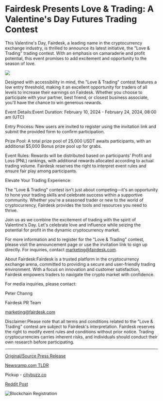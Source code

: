 # Fairdesk Presents Love & Trading: A Valentine's Day Futures Trading Contest

This Valentine's Day, Fairdesk, a leading name in the cryptocurrency exchange industry, is thrilled to announce its latest initiative, the "Love & Trading" trading contest. With an emphasis on camaraderie and profit potential, this event promises to add excitement and opportunity to the season of love.

![](https://api.blockchainwire.io/uploads/Bitglobalnews/editor_image/a2442824-195a-4124-bc3c-c65dd406b14c.png)

Designed with accessibility in mind, the "Love & Trading" contest features a low entry threshold, making it an excellent opportunity for traders of all levels to increase their earnings on Fairdesk. Whether you choose to participate with your partner, best friend, or closest business associate, you'll have the chance to win generous rewards.

Event Details:Event Duration: February 10, 2024 - February 24, 2024, 08:00 am (UTC)

Entry Process: New users are invited to register using the invitation link and submit the provided form to confirm participation.

Prize Pool: A total prize pool of 25,000 USDT awaits participants, with an additional $5,000 Bonus prize pool up for grabs.

Event Rules: Rewards will be distributed based on participants' Profit and Loss (PNL) rankings, with additional rewards allocated according to actual trading volume. Fairdesk reserves the right to interpret event rules and ensure fair play among participants.

Elevate Your Trading Experience:

The "Love & Trading" contest isn't just about competing—it's an opportunity to hone your trading skills and celebrate success within a supportive community. Whether you're a seasoned trader or new to the world of cryptocurrency, Fairdesk provides the tools and resources you need to thrive.

Join us as we combine the excitement of trading with the spirit of Valentine's Day. Let's celebrate love and influence while seizing the potential for profit in the dynamic cryptocurrency market.

For more information and to register for the "Love & Trading" contest, please visit the announcement page or use the invitation link to sign up directly. For inquiries, contact marketing@fairdesk.com.

About Fairdesk:Fairdesk is a trusted platform in the cryptocurrency exchange arena, committed to providing a secure and user-friendly trading environment. With a focus on innovation and customer satisfaction, Fairdesk empowers traders to navigate the crypto market with confidence.

For media inquiries, please contact:

Peter Channg

Fairdesk PR Team

marketing@fairdesk.com

Disclaimer:Please note that all terms and conditions related to the "Love & Trading" contest are subject to Fairdesk's interpretation. Fairdesk reserves the right to modify event rules and conditions without prior notice. Trading cryptocurrencies carries inherent risks, and individuals should conduct their own research before participating. 

---

[Original/Source Press Release](https://blockchainwire.io/press-release/fairdesk-presents-love--trading-a-valentines-day-futures-trading-contest)
                    

[Newsramp.com TLDR](https://newsramp.com/curated-news/fairdesk-announces-love-trading-contest-for-cryptocurrency-traders/3d21d2a414832f5682509d58b1862b87) 


Pickup - [citybuzz.co](https://citybuzz.co/2024/02/07/fairdesk-celebrates-love-and-trading-with-exciting-valentine-s-day-contest)
 



[Reddit Post](https://www.reddit.com/r/CryptoNewsInfo/comments/1avjy6f/fairdesk_announces_34love_38_trading34_contest/) 



![Blockchain Registration](https://cdn.newsramp.app/blockchainwire/qrcode/242/11/blur05c0.webp)